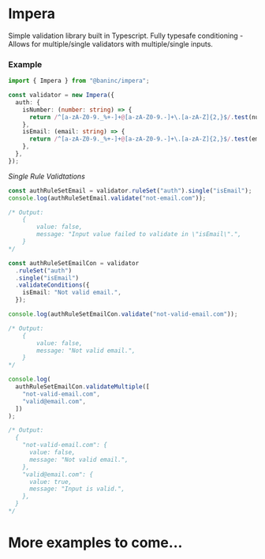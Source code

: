 # Impera

Simple validation library built in Typescript. Fully typesafe conditioning - Allows for multiple/single validators with multiple/single inputs.

### Example

```ts
import { Impera } from "@baninc/impera";

const validator = new Impera({
  auth: {
    isNumber: (number: string) => {
      return /^[a-zA-Z0-9._%+-]+@[a-zA-Z0-9.-]+\.[a-zA-Z]{2,}$/.test(number);
    },
    isEmail: (email: string) => {
      return /^[a-zA-Z0-9._%+-]+@[a-zA-Z0-9.-]+\.[a-zA-Z]{2,}$/.test(email);
    },
  },
});
```

_Single Rule Validtations_

```ts
const authRuleSetEmail = validator.ruleSet("auth").single("isEmail");
console.log(authRuleSetEmail.validate("not-email.com"));

/* Output:
    {
        value: false,
        message: "Input value failed to validate in \"isEmail\".",
    }
*/

const authRuleSetEmailCon = validator
  .ruleSet("auth")
  .single("isEmail")
  .validateConditions({
    isEmail: "Not valid email.",
  });

console.log(authRuleSetEmailCon.validate("not-valid-email.com"));

/* Output:
    {
        value: false,
        message: "Not valid email.",
    }
*/

console.log(
  authRuleSetEmailCon.validateMultiple([
    "not-valid-email.com",
    "valid@email.com",
  ])
);

/* Output:
  {
    "not-valid-email.com": {
      value: false,
      message: "Not valid email.",
    },
    "valid@email.com": {
      value: true,
      message: "Input is valid.",
    },
  }
*/
```


# More examples to come...
